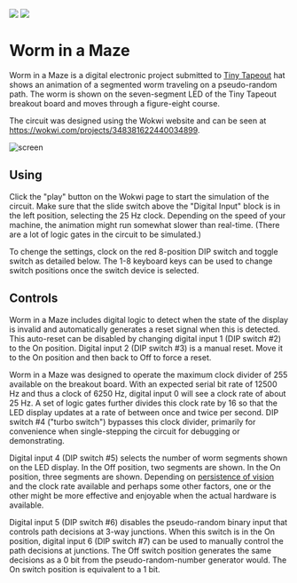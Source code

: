 ![](../../workflows/gds/badge.svg) ![](../../workflows/docs/badge.svg)

# Worm in a Maze

Worm in a Maze is a digital electronic project submitted to [Tiny Tapeout](https://tinytapeout.com/)
hat shows an animation of a segmented worm traveling on a pseudo-random path. The worm is shown
on the seven-segment LED of the Tiny Tapeout breakout board and moves through a figure-eight course.

The circuit was designed using the Wokwi website and can be seen at https://wokwi.com/projects/348381622440034899.

![screen](https://user-images.githubusercontent.com/54959859/203157420-dc917ee6-395d-45fd-9586-eaab93f7827c.png)

## Using

Click the "play" button on the Wokwi page to start the simulation of the circuit. Make sure
that the slide switch above the "Digital Input" block is in the left position, selecting the 25 Hz clock.
Depending on the speed of your machine, the animation might run somewhat slower than real-time.
(There are a lot of logic gates in the circuit to be simulated.)

To chenge the settings, clock on the red 8-position DIP switch and toggle switch as detailed below.
The 1-8 keyboard keys can be used to change switch positions once the switch device is selected.

## Controls

Worm in a Maze includes digital logic to detect when the state of the display is invalid
and automatically generates a reset signal when this is detected. This auto-reset can be
disabled by changing digital input 1 (DIP switch #2) to the On position.
Digital input 2 (DIP switch #3) is a manual reset.
Move it to the On position and then back to Off to force a reset.

Worm in a Maze was designed to operate the maximum clock divider of 255 available on the
breakout board. With an expected serial bit rate of 12500 Hz and thus a clock of 6250 Hz,
digital input 0 will see a clock rate of about 25 Hz. A set of logic gates further divides
this clock rate by 16 so that the LED display updates at a rate of between once and twice
per second. DIP switch #4 ("turbo switch") bypasses this clock divider, primarily for
convenience when single-stepping the circuit for debugging or demonstrating.

Digital input 4 (DIP switch #5) selects the number of worm segments shown on the LED display.
In the Off position, two segments are shown. In the On position, three segments are shown.
Depending on [persistence of vision](https://en.wikipedia.org/wiki/Persistence_of_vision)
and the clock rate available and perhaps some other factors, one or the other might be more
effective and enjoyable when the actual hardware is available.

Digital input 5 (DIP switch #6) disables the pseudo-random binary input that controls
path decisions at 3-way junctions. When this switch is in the On position, digital input 6
(DIP switch #7) can be used to manually control the path decisions at junctions.
The Off switch position generates the same decisions as a 0 bit from the pseudo-random-number
generator would. The On switch position is equivalent to a 1 bit.
